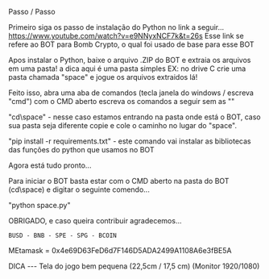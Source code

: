  Passo / Passo

Primeiro siga os passo de instalação do Python no link a seguir...
https://www.youtube.com/watch?v=e9NNyxNCF7k&t=26s
Esse link se refere ao BOT para Bomb Crypto, o qual foi usado de base para esse BOT

Apos instalar o Python, baixe o arquivo .ZIP do BOT e extraia os arquivos em uma pasta!
a dica aqui é uma pasta simples EX: no drive C crie uma pasta chamada "space" e jogue os arquivos extraidos lá!

Feito isso, abra uma aba de comandos (tecla janela do windows / escreva "cmd")
com o CMD aberto escreva os comandos a seguir sem as ""

   "cd\space"  -  nesse caso estamos entrando na pasta onde está o BOT, caso sua pasta seja diferente copie e cole o caminho no lugar do "space".

   "pip install -r requirements.txt"   -  este comando vai instalar as bibliotecas das funções do python que usamos no BOT

Agora está tudo pronto...

Para iniciar o BOT basta estar com o CMD aberto na pasta do BOT (cd\space) e digitar o seguinte comendo...

   "python space.py"


OBRIGADO, e caso queira contribuir agradecemos...

	BUSD - BNB - SPE - SPG - BCOIN

MEtamask = 0x4e69D63FeD6d7F146D5ADA2499A1108A6e3fBE5A


DICA --- Tela do jogo bem pequena (22,5cm / 17,5 cm)  (Monitor 1920/1080)